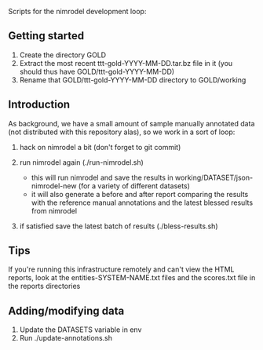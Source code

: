 Scripts for the nimrodel development loop:

## Getting started

1. Create the directory GOLD
2. Extract the most recent ttt-gold-YYYY-MM-DD.tar.bz file in it
   (you should thus have GOLD/ttt-gold-YYYY-MM-DD)
3. Rename that GOLD/ttt-gold-YYYY-MM-DD directory to GOLD/working

## Introduction

As background, we have a small amount of sample manually annotated data
(not distributed with this repository alas), so we work in a sort of
loop:

1. hack on nimrodel a bit (don't forget to git commit)
2. run nimrodel again (./run-nimrodel.sh)

   - this will run nimrodel and save the results in
     working/DATASET/json-nimrodel-new (for a variety of different
     datasets)
   - it will also generate a before and after report comparing the
     results with the reference manual annotations and the latest
     blessed results from nimrodel
3. if satisfied save the latest batch of results (./bless-results.sh)

## Tips

If you're running this infrastructure remotely and can't view the HTML
reports, look at the entities-SYSTEM-NAME.txt files and the scores.txt
file in the reports directories

## Adding/modifying data

1. Update the DATASETS variable in env
2. Run ./update-annotations.sh
